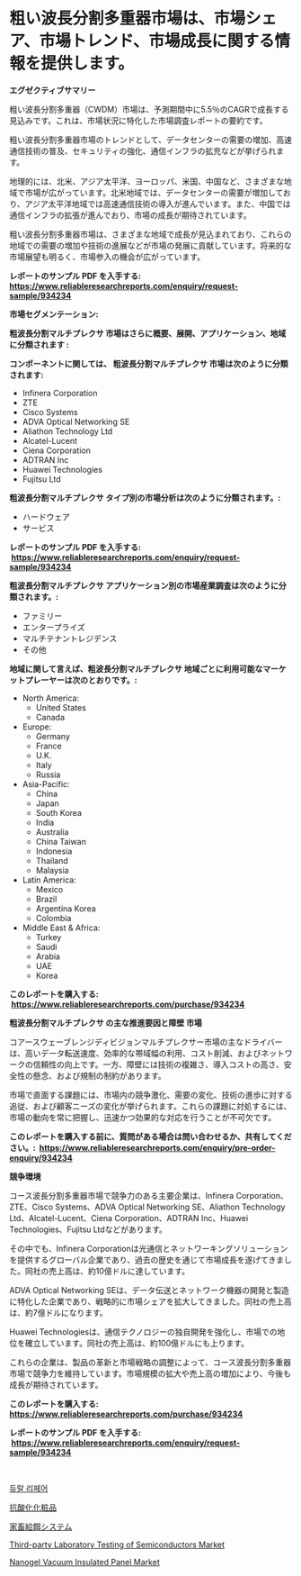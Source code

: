 <p><h1>粗い波長分割多重器市場は、市場シェア、市場トレンド、市場成長に関する情報を提供します。</h1></p><p><strong>エグゼクティブサマリー</strong></p>
<p><p>粗い波長分割多重器（CWDM）市場は、予測期間中に5.5％のCAGRで成長する見込みです。これは、市場状況に特化した市場調査レポートの要約です。</p><p>粗い波長分割多重器市場のトレンドとして、データセンターの需要の増加、高速通信技術の普及、セキュリティの強化、通信インフラの拡充などが挙げられます。</p><p>地理的には、北米、アジア太平洋、ヨーロッパ、米国、中国など、さまざまな地域で市場が広がっています。北米地域では、データセンターの需要が増加しており、アジア太平洋地域では高速通信技術の導入が進んでいます。また、中国では通信インフラの拡張が進んでおり、市場の成長が期待されています。</p><p>粗い波長分割多重器市場は、さまざまな地域で成長が見込まれており、これらの地域での需要の増加や技術の進展などが市場の発展に貢献しています。将来的な市場展望も明るく、市場参入の機会が広がっています。</p></p>
<p><strong>レポートのサンプル PDF を入手する: <a href="https://www.reliableresearchreports.com/enquiry/request-sample/934234">https://www.reliableresearchreports.com/enquiry/request-sample/934234</a></strong></p>
<p><strong>市場セグメンテーション:</strong></p>
<p><strong> 粗波長分割マルチプレクサ 市場はさらに概要、展開、アプリケーション、地域に分類されます :</strong></p>
<p><strong>コンポーネントに関しては、 粗波長分割マルチプレクサ 市場は次のように分類されます: &nbsp;</strong></p>
<p><ul><li>Infinera Corporation</li><li>ZTE</li><li>Cisco Systems</li><li>ADVA Optical Networking SE</li><li>Aliathon Technology Ltd</li><li>Alcatel-Lucent</li><li>Ciena Corporation</li><li>ADTRAN Inc</li><li>Huawei Technologies</li><li>Fujitsu Ltd</li></ul></p>
<p><strong> 粗波長分割マルチプレクサ タイプ別の市場分析は次のように分類されます。:</strong></p>
<p><ul><li>ハードウェア</li><li>サービス</li></ul></p>
<p><strong>レポートのサンプル PDF を入手する: &nbsp;<a href="https://www.reliableresearchreports.com/enquiry/request-sample/934234">https://www.reliableresearchreports.com/enquiry/request-sample/934234</a></strong></p>
<p><strong> 粗波長分割マルチプレクサ アプリケーション別の市場産業調査は次のように分類されます。:</strong></p>
<p><ul><li>ファミリー</li><li>エンタープライズ</li><li>マルチテナントレジデンス</li><li>その他</li></ul></p>
<p><strong>地域に関して言えば、粗波長分割マルチプレクサ 地域ごとに利用可能なマーケットプレーヤーは次のとおりです。:</strong></p>
<p><ul>
    <li>
        North America:
        <ul>
            <li>United States</li>
            <li>Canada</li>
        </ul>
    </li>
    <li>
        Europe:
        <ul>
            <li>Germany</li>
            <li>France</li>
            <li>U.K.</li>
            <li>Italy</li>
            <li>Russia</li>
        </ul>
    </li>
    <li>
        Asia-Pacific:
        <ul>
            <li>China</li>
            <li>Japan</li>
            <li>South Korea</li>
            <li>India</li>
            <li>Australia</li>
            <li>China Taiwan</li>
            <li>Indonesia</li>
            <li>Thailand</li>
            <li>Malaysia</li>
        </ul>
    </li>
    <li>
        Latin America:
        <ul>
            <li>Mexico</li>
            <li>Brazil</li>
            <li>Argentina Korea</li>
            <li>Colombia</li>
        </ul>
    </li>
    <li>
        Middle East & Africa:
        <ul>
            <li>Turkey</li>
            <li>Saudi</li>
            <li>Arabia</li>
            <li>UAE</li>
            <li>Korea</li>
        </ul>
    </li>
    </ul></p>
<p><strong>このレポートを購入する: &nbsp;<a href="https://www.reliableresearchreports.com/purchase/934234">https://www.reliableresearchreports.com/purchase/934234</a></strong></p>
<p><strong>粗波長分割マルチプレクサ の主な推進要因と障壁 市場</strong></p>
<p><p>コアースウェーブレンジディビジョンマルチプレクサー市場の主なドライバーは、高いデータ転送速度、効率的な帯域幅の利用、コスト削減、およびネットワークの信頼性の向上です。一方、障壁には技術の複雑さ、導入コストの高さ、安全性の懸念、および規制の制約があります。</p><p>市場で直面する課題には、市場内の競争激化、需要の変化、技術の進歩に対する追従、および顧客ニーズの変化が挙げられます。これらの課題に対処するには、市場の動向を常に把握し、迅速かつ効果的な対応を行うことが不可欠です。</p></p>
<p><strong>このレポートを購入する前に、質問がある場合は問い合わせるか、共有してください。:&nbsp; <a href="https://www.reliableresearchreports.com/enquiry/pre-order-enquiry/934234">https://www.reliableresearchreports.com/enquiry/pre-order-enquiry/934234</a></strong></p>
<p><strong>競争環境</strong></p>
<p><p>コース波長分割多重器市場で競争力のある主要企業は、Infinera Corporation、ZTE、Cisco Systems、ADVA Optical Networking SE、Aliathon Technology Ltd、Alcatel-Lucent、Ciena Corporation、ADTRAN Inc、Huawei Technologies、Fujitsu Ltdなどがあります。</p><p>その中でも、Infinera Corporationは光通信とネットワーキングソリューションを提供するグローバル企業であり、過去の歴史を通じて市場成長を遂げてきました。同社の売上高は、約10億ドルに達しています。</p><p>ADVA Optical Networking SEは、データ伝送とネットワーク機器の開発と製造に特化した企業であり、戦略的に市場シェアを拡大してきました。同社の売上高は、約7億ドルになります。</p><p>Huawei Technologiesは、通信テクノロジーの独自開発を強化し、市場での地位を確立しています。同社の売上高は、約100億ドルにも上ります。</p><p>これらの企業は、製品の革新と市場戦略の調整によって、コース波長分割多重器市場で競争力を維持しています。市場規模の拡大や売上高の増加により、今後も成長が期待されています。</p></p>
<p><strong>このレポートを購入する: &nbsp; <a href="https://www.reliableresearchreports.com/purchase/934234">https://www.reliableresearchreports.com/purchase/934234</a></strong></p>
<p><strong>レポートのサンプル PDF を入手する: &nbsp;<a href="https://www.reliableresearchreports.com/enquiry/request-sample/934234">https://www.reliableresearchreports.com/enquiry/request-sample/934234</a></strong><strong></strong></p>
<p>&nbsp;</p>
<p><p><a href="https://github.com/vs10l4sfg5c/Market-Research-Report-List-1/blob/main/2059342184413.md">듀랄 리페어</a></p><p><a href="https://github.com/zekaoe592392/Market-Research-Report-List-1/blob/main/4998993184387.md">抗酸化化粧品</a></p><p><a href="https://github.com/cnnriuez22368/Market-Research-Report-List-1/blob/main/9881982184388.md">家畜給餌システム</a></p><p><a href="https://noble-drawer-34c.notion.site/Third-party-Laboratory-Testing-of-Semiconductors-Market-Size-Growth-Outlook-from-2024-to-2031-proj-1c39a2f3b00f4d3bbff7137bd770f378">Third-party Laboratory Testing of Semiconductors Market</a></p><p><a href="https://github.com/Krish2023na/Market-Research-Report-List-3/blob/main/nanogel-vacuum-insulated-panel-market.md">Nanogel Vacuum Insulated Panel Market</a></p></p>